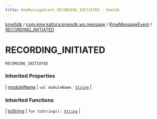 ```yaml
---
title: KmeMessageEvent.RECORDING_INITIATED - kmeSdk
---
```


[kmeSdk](../../index.html) / [com.kme.kaltura.kmesdk.ws.message](../index.html) / [KmeMessageEvent](index.html) / [RECORDING_INITIATED](./-r-e-c-o-r-d-i-n-g_-i-n-i-t-i-a-t-e-d.html)

# RECORDING_INITIATED

`RECORDING_INITIATED`

### Inherited Properties

| [moduleName](module-name.html) | `val moduleName: `[`String`](https://kotlinlang.org/api/latest/jvm/stdlib/kotlin/-string/index.html) |

### Inherited Functions

| [toString](to-string.html) | `fun toString(): `[`String`](https://kotlinlang.org/api/latest/jvm/stdlib/kotlin/-string/index.html) |

